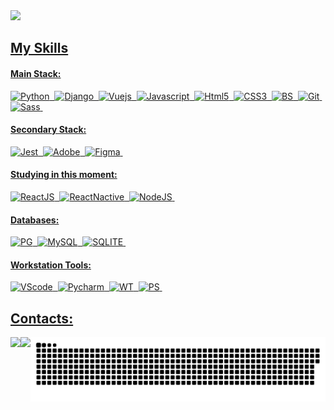 <div>
  <a href="https://github.com/beatriznbt">

<picture>
  <source
    srcset="https://github-readme-stats.vercel.app/api/top-langs/?username=beatriznbt&show_icons=true&theme=dark"
    media="(prefers-color-scheme: dark)"
  />
  <source
    srcset="https://github-readme-stats.vercel.app/api/top-langs/?username=beatriznbt&show_icons=true"
    media="(prefers-color-scheme: light), (prefers-color-scheme: no-preference)"
  />
  <img src="https://github-readme-stats.vercel.app/api?username=beatriznbt&show_icons=true" />
</picture>

</div>

## My Skills

#### Main Stack:

![Python](https://img.shields.io/badge/Python-14354C?style=for-the-badge&logo=python&logoColor=white)&nbsp;
![Django](https://img.shields.io/badge/Django-092E20?style=for-the-badge&logo=django&logoColor=white)&nbsp;
![Vuejs](https://img.shields.io/badge/Vue.js-35495E?style=for-the-badge&logo=vue.js&logoColor=4FC08D)&nbsp;
![Javascript](https://img.shields.io/badge/JavaScript-F7DF1E?style=for-the-badge&logo=javascript&logoColor=black)&nbsp;
![Html5](https://img.shields.io/badge/HTML5-E34F26?style=for-the-badge&logo=html5&logoColor=white)&nbsp;
![CSS3](https://img.shields.io/badge/CSS3-1572B6?style=for-the-badge&logo=css3&logoColor=white)&nbsp;
![BS](https://img.shields.io/badge/Bootstrap-563D7C?style=for-the-badge&logo=bootstrap&logoColor=white)&nbsp;
![Git](https://img.shields.io/badge/GIT-E44C30?style=for-the-badge&logo=git&logoColor=white)&nbsp;
![Sass](https://img.shields.io/badge/Sass-CC6699?style=for-the-badge&logo=sass&logoColor=white)&nbsp;

#### Secondary Stack:

![Jest](https://img.shields.io/badge/Jest-323330?style=for-the-badge&logo=Jest&logoColor=white)&nbsp;
![Adobe](https://img.shields.io/badge/Adobe%20Photoshop-31A8FF?style=for-the-badge&logo=Adobe%20Photoshop&logoColor=black)&nbsp;
![Figma](https://img.shields.io/badge/Figma-F24E1E?style=for-the-badge&logo=figma&logoColor=white)&nbsp;



#### Studying in this moment:

![ReactJS](https://img.shields.io/badge/React-20232A?style=for-the-badge&logo=react&logoColor=61DAFB)&nbsp;
![ReactNactive](https://img.shields.io/badge/React_Native-20232A?style=for-the-badge&logo=react&logoColor=61DAFB)&nbsp;
![NodeJS](https://img.shields.io/badge/Node.js-43853D?style=for-the-badge&logo=node.js&logoColor=white)&nbsp;


#### Databases:

![PG](https://img.shields.io/badge/PostgreSQL-316192?style=for-the-badge&logo=postgresql&logoColor=white)&nbsp;
![MySQL](https://img.shields.io/badge/MySQL-00000F?style=for-the-badge&logo=mysql&logoColor=white)&nbsp;
![SQLITE](https://img.shields.io/badge/SQLite-07405E?style=for-the-badge&logo=sqlite&logoColor=white)&nbsp;

#### Workstation Tools:

![VScode](https://img.shields.io/badge/vscode-4285F4?style=for-the-badge&logo=vscode&logoColor=white)&nbsp;
![Pycharm](https://img.shields.io/badge/PyCharm-000000.svg?&style=for-the-badge&logo=PyCharm&logoColor=white)&nbsp;
![WT](https://img.shields.io/badge/windows%20terminal-4D4D4D?style=for-the-badge&logo=windows%20terminal&logoColor=white)&nbsp;
![PS](https://img.shields.io/badge/powershell-5391FE?style=for-the-badge&logo=powershell&logoColor=white)&nbsp;


## Contacts:


<div style="display: flex"> 
  <a href="mailto:beatriznbt@gmail.com"><img src="https://img.shields.io/badge/-Gmail-%23333?style=for-the-badge&logo=gmail&logoColor=white" target="_blank"></a> 
  <a href="https://www.linkedin.com/in/beatriznbt/" target="_blank"><img src="https://img.shields.io/badge/-LinkedIn-%230077B5?style=for-the-badge&logo=linkedin&logoColor=white" target="_blank"></a>  

##

<picture>
  <source media="(prefers-color-scheme: dark)" srcset="https://raw.githubusercontent.com/beatriznbt/beatriznbt/output/github-contribution-grid-snake-dark.svg">
  <source media="(prefers-color-scheme: light)" srcset="https://raw.githubusercontent.com/beatriznbt/beatriznbt/output/github-contribution-grid-snake.svg">
  <img alt="github contribution grid snake animation" src="https://raw.githubusercontent.com/beatriznbt/beatriznbt/output/github-contribution-grid-snake.svg">
</picture>

</div>

